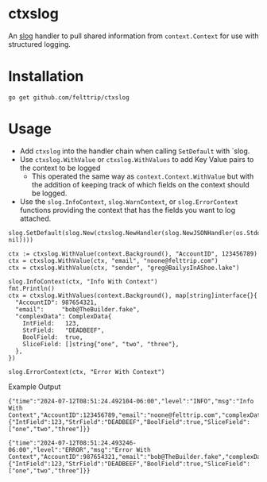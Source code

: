 # ctxslog
An [slog](https://pkg.go.dev/log/slog) handler to pull shared information from `context.Context` for use with structured logging.

# Installation 
```
go get github.com/felttrip/ctxslog
```

# Usage
* Add `ctxslog` into the handler chain when calling `SetDefault` with `slog.
* Use `ctxslog.WithValue` or `ctxslog.WithValues` to add Key Value pairs to the context to be logged
  * This operated the same way as `context.Context.WithValue` but with the addition of keeping track of which fields on the context
    should be logged.
* Use the `slog.InfoContext`, `slog.WarnContext`, or `slog.ErrorContext` functions providing the context that has the fields you want to log attached. 
```
slog.SetDefault(slog.New(ctxslog.NewHandler(slog.NewJSONHandler(os.Stdout, nil))))

ctx := ctxslog.WithValue(context.Background(), "AccountID", 123456789)
ctx = ctxslog.WithValue(ctx, "email", "noone@felttrip.com")
ctx = ctxslog.WithValue(ctx, "sender", "greg@BailysInAShoe.lake")

slog.InfoContext(ctx, "Info With Context")
fmt.Println()
ctx = ctxslog.WithValues(context.Background(), map[string]interface{}{
  "AccountID": 987654321,
  "email":     "bob@TheBuilder.fake",
  "complexData": ComplexData{
    IntField:   123,
    StrField:   "DEADBEEF",
    BoolField:  true,
    SliceField: []string{"one", "two", "three"},
  },
})

slog.ErrorContext(ctx, "Error With Context")
```

Example Output
```
{"time":"2024-07-12T08:51:24.492104-06:00","level":"INFO","msg":"Info With Context","AccountID":123456789,"email":"noone@felttrip.com","complexData":{"IntField":123,"StrField":"DEADBEEF","BoolField":true,"SliceField":["one","two","three"]}}

{"time":"2024-07-12T08:51:24.493246-06:00","level":"ERROR","msg":"Error With Context","AccountID":987654321,"email":"bob@TheBuilder.fake","complexData":{"IntField":123,"StrField":"DEADBEEF","BoolField":true,"SliceField":["one","two","three"]}}
```